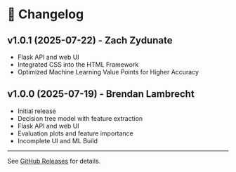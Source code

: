 # 📝 Changelog

## v1.0.1 (2025-07-22) - Zach Zydunate
- Flask API and web UI
- Integrated CSS into the HTML Framework
- Optimized Machine Learning Value Points for Higher Accuracy

## v1.0.0 (2025-07-19) - Brendan Lambrecht
- Initial release
- Decision tree model with feature extraction
- Flask API and web UI
- Evaluation plots and feature importance
- Incomplete UI and ML Build

---

See [GitHub Releases](https://github.com/yourusername/phishDetector/releases) for details.

